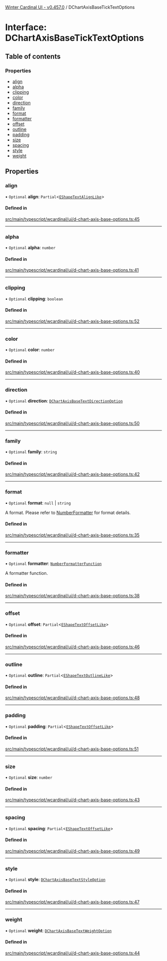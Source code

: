 [Winter Cardinal UI - v0.457.0](../index.md) / DChartAxisBaseTickTextOptions

# Interface: DChartAxisBaseTickTextOptions

## Table of contents

### Properties

- [align](DChartAxisBaseTickTextOptions.md#align)
- [alpha](DChartAxisBaseTickTextOptions.md#alpha)
- [clipping](DChartAxisBaseTickTextOptions.md#clipping)
- [color](DChartAxisBaseTickTextOptions.md#color)
- [direction](DChartAxisBaseTickTextOptions.md#direction)
- [family](DChartAxisBaseTickTextOptions.md#family)
- [format](DChartAxisBaseTickTextOptions.md#format)
- [formatter](DChartAxisBaseTickTextOptions.md#formatter)
- [offset](DChartAxisBaseTickTextOptions.md#offset)
- [outline](DChartAxisBaseTickTextOptions.md#outline)
- [padding](DChartAxisBaseTickTextOptions.md#padding)
- [size](DChartAxisBaseTickTextOptions.md#size)
- [spacing](DChartAxisBaseTickTextOptions.md#spacing)
- [style](DChartAxisBaseTickTextOptions.md#style)
- [weight](DChartAxisBaseTickTextOptions.md#weight)

## Properties

### align

• `Optional` **align**: `Partial`\<[`EShapeTextAlignLike`](EShapeTextAlignLike.md)\>

#### Defined in

[src/main/typescript/wcardinal/ui/d-chart-axis-base-options.ts:45](https://github.com/winter-cardinal/winter-cardinal-ui/blob/v0.457.0/src/main/typescript/wcardinal/ui/d-chart-axis-base-options.ts#L45)

___

### alpha

• `Optional` **alpha**: `number`

#### Defined in

[src/main/typescript/wcardinal/ui/d-chart-axis-base-options.ts:41](https://github.com/winter-cardinal/winter-cardinal-ui/blob/v0.457.0/src/main/typescript/wcardinal/ui/d-chart-axis-base-options.ts#L41)

___

### clipping

• `Optional` **clipping**: `boolean`

#### Defined in

[src/main/typescript/wcardinal/ui/d-chart-axis-base-options.ts:52](https://github.com/winter-cardinal/winter-cardinal-ui/blob/v0.457.0/src/main/typescript/wcardinal/ui/d-chart-axis-base-options.ts#L52)

___

### color

• `Optional` **color**: `number`

#### Defined in

[src/main/typescript/wcardinal/ui/d-chart-axis-base-options.ts:40](https://github.com/winter-cardinal/winter-cardinal-ui/blob/v0.457.0/src/main/typescript/wcardinal/ui/d-chart-axis-base-options.ts#L40)

___

### direction

• `Optional` **direction**: [`DChartAxisBaseTextDirectionOption`](../index.md#dchartaxisbasetextdirectionoption)

#### Defined in

[src/main/typescript/wcardinal/ui/d-chart-axis-base-options.ts:50](https://github.com/winter-cardinal/winter-cardinal-ui/blob/v0.457.0/src/main/typescript/wcardinal/ui/d-chart-axis-base-options.ts#L50)

___

### family

• `Optional` **family**: `string`

#### Defined in

[src/main/typescript/wcardinal/ui/d-chart-axis-base-options.ts:42](https://github.com/winter-cardinal/winter-cardinal-ui/blob/v0.457.0/src/main/typescript/wcardinal/ui/d-chart-axis-base-options.ts#L42)

___

### format

• `Optional` **format**: ``null`` \| `string`

A format. Please refer to [NumberFormatter](NumberFormatter.md) for format details.

#### Defined in

[src/main/typescript/wcardinal/ui/d-chart-axis-base-options.ts:35](https://github.com/winter-cardinal/winter-cardinal-ui/blob/v0.457.0/src/main/typescript/wcardinal/ui/d-chart-axis-base-options.ts#L35)

___

### formatter

• `Optional` **formatter**: [`NumberFormatterFunction`](../index.md#numberformatterfunction)

A formatter function.

#### Defined in

[src/main/typescript/wcardinal/ui/d-chart-axis-base-options.ts:38](https://github.com/winter-cardinal/winter-cardinal-ui/blob/v0.457.0/src/main/typescript/wcardinal/ui/d-chart-axis-base-options.ts#L38)

___

### offset

• `Optional` **offset**: `Partial`\<[`EShapeTextOffsetLike`](EShapeTextOffsetLike.md)\>

#### Defined in

[src/main/typescript/wcardinal/ui/d-chart-axis-base-options.ts:46](https://github.com/winter-cardinal/winter-cardinal-ui/blob/v0.457.0/src/main/typescript/wcardinal/ui/d-chart-axis-base-options.ts#L46)

___

### outline

• `Optional` **outline**: `Partial`\<[`EShapeTextOutlineLike`](EShapeTextOutlineLike.md)\>

#### Defined in

[src/main/typescript/wcardinal/ui/d-chart-axis-base-options.ts:48](https://github.com/winter-cardinal/winter-cardinal-ui/blob/v0.457.0/src/main/typescript/wcardinal/ui/d-chart-axis-base-options.ts#L48)

___

### padding

• `Optional` **padding**: `Partial`\<[`EShapeTextOffsetLike`](EShapeTextOffsetLike.md)\>

#### Defined in

[src/main/typescript/wcardinal/ui/d-chart-axis-base-options.ts:51](https://github.com/winter-cardinal/winter-cardinal-ui/blob/v0.457.0/src/main/typescript/wcardinal/ui/d-chart-axis-base-options.ts#L51)

___

### size

• `Optional` **size**: `number`

#### Defined in

[src/main/typescript/wcardinal/ui/d-chart-axis-base-options.ts:43](https://github.com/winter-cardinal/winter-cardinal-ui/blob/v0.457.0/src/main/typescript/wcardinal/ui/d-chart-axis-base-options.ts#L43)

___

### spacing

• `Optional` **spacing**: `Partial`\<[`EShapeTextOffsetLike`](EShapeTextOffsetLike.md)\>

#### Defined in

[src/main/typescript/wcardinal/ui/d-chart-axis-base-options.ts:49](https://github.com/winter-cardinal/winter-cardinal-ui/blob/v0.457.0/src/main/typescript/wcardinal/ui/d-chart-axis-base-options.ts#L49)

___

### style

• `Optional` **style**: [`DChartAxisBaseTextStyleOption`](../index.md#dchartaxisbasetextstyleoption)

#### Defined in

[src/main/typescript/wcardinal/ui/d-chart-axis-base-options.ts:47](https://github.com/winter-cardinal/winter-cardinal-ui/blob/v0.457.0/src/main/typescript/wcardinal/ui/d-chart-axis-base-options.ts#L47)

___

### weight

• `Optional` **weight**: [`DChartAxisBaseTextWeightOption`](../index.md#dchartaxisbasetextweightoption)

#### Defined in

[src/main/typescript/wcardinal/ui/d-chart-axis-base-options.ts:44](https://github.com/winter-cardinal/winter-cardinal-ui/blob/v0.457.0/src/main/typescript/wcardinal/ui/d-chart-axis-base-options.ts#L44)
